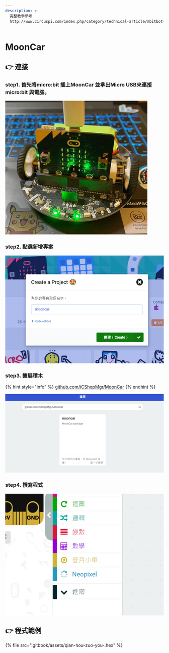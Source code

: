 ```yaml
---
description: >-
  完整教學參考
  http://www.circuspi.com/index.php/category/technical-article/mbitbot-mini/microbit-mooncar/
---
```


# MoonCar

## 👉 連接

### step1. 首先將micro:bit 插上MoonCar 並拿出Micro USB來連接micro:bit 與電腦。

![](.gitbook/assets/image%20%2843%29.png)

### step2. 點選新增專案

![](.gitbook/assets/image%20%2841%29.png)

### step3. 擴展積木

{% hint style="info" %}
 [github.com/iCShopMgr/MoonCar](http://github.com/iCShopMgr/MoonCar)
{% endhint %}

![](.gitbook/assets/image%20%2840%29.png)

### step4. 撰寫程式

![](.gitbook/assets/image%20%2842%29.png)

## 👉 程式範例

{% file src=".gitbook/assets/qian-hou-zuo-you-.hex" %}


